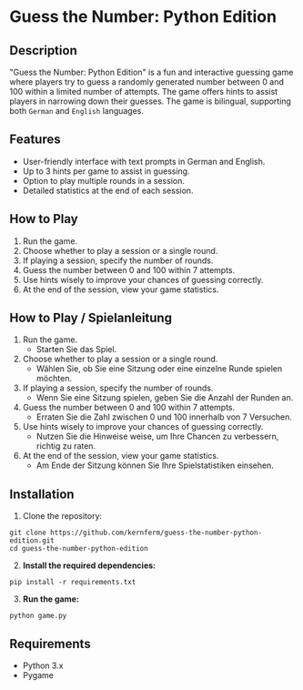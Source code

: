 # Guess the Number: Python Edition

## Description
"Guess the Number: Python Edition" is a fun and interactive guessing game where players try to guess a randomly generated number between 0 and 100 within a limited number of attempts. The game offers hints to assist players in narrowing down their guesses. The game is bilingual, supporting both `German` and `English` languages.

## Features
- User-friendly interface with text prompts in German and English.
- Up to 3 hints per game to assist in guessing.
- Option to play multiple rounds in a session.
- Detailed statistics at the end of each session.

## How to Play
1. Run the game.
2. Choose whether to play a session or a single round.
3. If playing a session, specify the number of rounds.
4. Guess the number between 0 and 100 within 7 attempts.
5. Use hints wisely to improve your chances of guessing correctly.
6. At the end of the session, view your game statistics.


## How to Play / Spielanleitung
1. Run the game.
   - Starten Sie das Spiel.
2. Choose whether to play a session or a single round.
   - Wählen Sie, ob Sie eine Sitzung oder eine einzelne Runde spielen möchten.
3. If playing a session, specify the number of rounds.
   - Wenn Sie eine Sitzung spielen, geben Sie die Anzahl der Runden an.
4. Guess the number between 0 and 100 within 7 attempts.
   - Erraten Sie die Zahl zwischen 0 und 100 innerhalb von 7 Versuchen.
5. Use hints wisely to improve your chances of guessing correctly.
   - Nutzen Sie die Hinweise weise, um Ihre Chancen zu verbessern, richtig zu raten.
6. At the end of the session, view your game statistics.
   - Am Ende der Sitzung können Sie Ihre Spielstatistiken einsehen.

## Installation
1. Clone the repository:

  ```
  git clone https://github.com/kernferm/guess-the-number-python-edition.git
  cd guess-the-number-python-edition
  ```

2. **Install the required dependencies:**

  ```
  pip install -r requirements.txt
  ```

3. **Run the game:**

  ```
  python game.py
  ```

## Requirements

  - Python 3.x
  - Pygame






